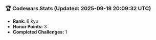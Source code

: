 ### 🏆 Codewars Stats (Updated: 2025-09-18 20:09:32 UTC)

- **Rank:** 8 kyu
- **Honor Points:** 3
- **Completed Challenges:** 1
